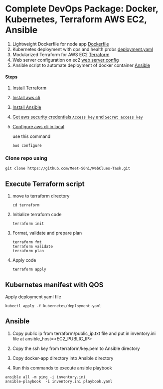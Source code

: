 # Complete DevOps Package: Docker, Kubernetes, Terraform AWS EC2, Ansible

1. Lightweight Dockerfile for node app [Dockerfile](https://github.com/Meet-S0ni/WebClues-Task/blob/main/docker-app/Dockerfile)
2. Kubernetes deployment with qos and health probs [deployment.yaml](https://github.com/Meet-S0ni/WebClues-Task/blob/main/kubernetes/deployment.yaml)
2. Modularized Terraform for AWS EC2 [Terraform](https://github.com/Meet-S0ni/WebClues-Task/tree/main/Terraform)
3. Web server configuration on ec2 [web server config](https://github.com/Meet-S0ni/WebClues-Task/blob/f16192de6e661a5266ca2ad58a31e2941fd9b4d9/Terraform/main.tf#L134)
4. Ansible script to automate deployment of docker container [Ansible](https://github.com/Meet-S0ni/WebClues-Task/tree/main/Ansible)

####  Steps

1. [Install Terraform](https://developer.hashicorp.com/terraform/tutorials/aws-get-started/install-cli)
2. [Install aws cli](https://docs.aws.amazon.com/cli/latest/userguide/getting-started-install.html)
3. [Install Ansible](https://docs.ansible.com/ansible/latest/installation_guide/intro_installation.html)
4. [Get aws security credentials `Access key` and `Secret access key`](https://docs.aws.amazon.com/IAM/latest/UserGuide/id_credentials_access-keys.html#Using_CreateAccessKey)

5. [Configure aws cli in local](https://docs.aws.amazon.com/cli/v1/userguide/cli-chap-configure.html) 

   use this command 
    ```
    aws configure
    ```

### Clone repo using

```
git clone https://github.com/Meet-S0ni/WebClues-Task.git
```

## Execute Terraform script

1. move to terraform  directory
    ```
    cd terraform  
    ```
2. Initialize terraform code 
    ```
    terraform init
    ```

3. Format, validate and prepare plan  
    ```
    terraform fmt
    terraform validate 
    terraform plan
    ```

4. Apply code
    ```
    terraform apply 
    ```

## Kubernetes manifest with QOS  

Apply deployment yaml file 

```
kubectl apply -f kubernetes/deployment.yaml 
```

## Ansible 

1. Copy public ip from terraform/public_ip.txt file and put in inventory.ini file at ansible_host=<EC2_PUBLIC_IP>

2. Copy the ssh key from terraform/key.pem to Ansible directory

3. Copy docker-app directory into Ansible directory 

4. Run this commands to execute ansible playbook

```
ansible all -m ping -i inventory.ini
ansible-playbook  -i inventory.ini playbook.yaml
```
